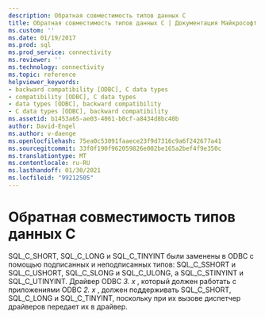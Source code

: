 ```yaml
---
description: Обратная совместимость типов данных C
title: Обратная совместимость типов данных C | Документация Майкрософт
ms.custom: ''
ms.date: 01/19/2017
ms.prod: sql
ms.prod_service: connectivity
ms.reviewer: ''
ms.technology: connectivity
ms.topic: reference
helpviewer_keywords:
- backward compatibility [ODBC], C data types
- compatibility [ODBC], C data types
- data types [ODBC], backward compatibility
- C data types [ODBC], backward compatibility
ms.assetid: b1453a65-ae03-4061-b0cf-a8434d8bc40b
author: David-Engel
ms.author: v-daenge
ms.openlocfilehash: 75ea0c53091faaece23f9d7316c9a6f242677a41
ms.sourcegitcommit: 33f0f190f962059826e002be165a2bef4f9e350c
ms.translationtype: MT
ms.contentlocale: ru-RU
ms.lasthandoff: 01/30/2021
ms.locfileid: "99212505"
---
```

# <a name="backward-compatibility-of-c-data-types"></a>Обратная совместимость типов данных C
SQL_C_SHORT, SQL_C_LONG и SQL_C_TINYINT были заменены в ODBC с помощью подписанных и неподписанных типов: SQL_C_SSHORT и SQL_C_USHORT, SQL_C_SLONG и SQL_C_ULONG, а SQL_C_STINYINT и SQL_C_UTINYINT. Драйвер ODBC *3. x* , который должен работать с приложениями ODBC *2. x* , должен поддерживать SQL_C_SHORT, SQL_C_LONG и SQL_C_TINYINT, поскольку при их вызове диспетчер драйверов передает их в драйвер.
